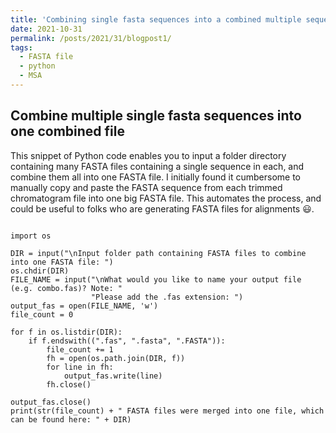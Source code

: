 ```yaml
---
title: 'Combining single fasta sequences into a combined multiple sequence alignment file'
date: 2021-10-31
permalink: /posts/2021/31/blogpost1/
tags:
  - FASTA file
  - python
  - MSA
---
```


## Combine multiple single fasta sequences into one combined file

This snippet of Python code enables you to input a folder directory containing many FASTA files containing a single sequence in each, and combine them all into one FASTA file. I initially found it cumbersome to manually copy and paste the FASTA sequence from each trimmed chromatogram file into one big FASTA file. This automates the process, and could be useful to folks who are generating FASTA files for alignments 😃.

```{python}

import os

DIR = input("\nInput folder path containing FASTA files to combine into one FASTA file: ")
os.chdir(DIR)
FILE_NAME = input("\nWhat would you like to name your output file (e.g. combo.fas)? Note: "
                  "Please add the .fas extension: ")
output_fas = open(FILE_NAME, 'w')
file_count = 0

for f in os.listdir(DIR):
    if f.endswith((".fas", ".fasta", ".FASTA")):
        file_count += 1
        fh = open(os.path.join(DIR, f))
        for line in fh:
            output_fas.write(line)
        fh.close()

output_fas.close()
print(str(file_count) + " FASTA files were merged into one file, which can be found here: " + DIR)

```
